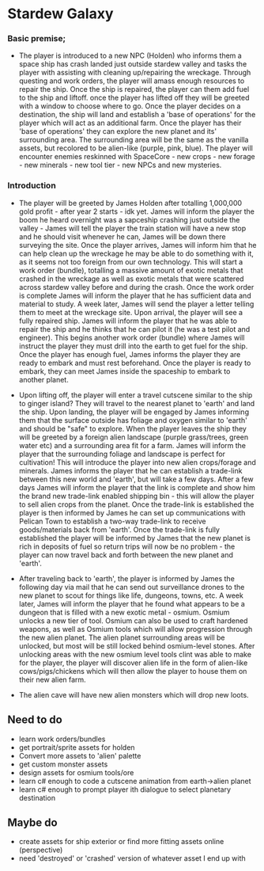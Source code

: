# Stardew Galaxy

### Basic premise; 
* The player is introduced to a new NPC (Holden) who informs them a space ship has crash landed just outside stardew valley and tasks the player with assisting with cleaning up/repairing the wreckage. Through questing and work orders, the player will amass enough resources to repair the ship. Once the ship is repaired, the player can them add fuel to the ship and liftoff. once the player has lifted off they will be greeted with a window to choose where to go. Once the player decides on a destination, the ship will land and establish a 'base of operations' for the player which will act as an additional farm. Once the player has their 'base of operations' they can explore the new planet and its' surrounding area. The surrounding area will be the same as the vanilla assets, but recolored  to be alien-like (purple, pink, blue). The player will encounter enemies reskinned with SpaceCore - new crops - new forage - new minerals - new tool tier - new NPCs and new mysteries. 

### Introduction
* The player will be greeted by James Holden after totalling 1,000,000 gold profit - after year 2 starts - idk yet. James will inform the player the boom he heard overnight was a sapceship crashing just outside the valley - James will tell the player the train station will have a new stop and he should visit whenever he can, James will be down there surveying the site. Once the player arrives, James will inform him that he can help clean up the wreckage he may be able to do something with it, as it seems not too foreign from our own technology. This will start a work order (bundle), totalling a massive amount of exotic metals that crashed in the wreckage as well as exotic metals that were scattered across stardew valley before and during the crash. Once the work order is complete James will inform the player that he has sufficient data and material to study. A week later, James will send the player a letter telling them to meet at the wreckage site. Upon arrival, the player will see a fully repaired ship. James will inform the player that he was able to repair the ship and he thinks that he can pilot it (he was a test pilot and engineer). This begins another work order (bundle) where James will instruct the player they must drill into the earth to get fuel for the ship. Once the player has enough fuel, James informs the player they are ready to embark and must rest beforehand. Once the player is ready to embark, they can meet James inside the spaceship to embark to another planet.

* Upon lifting off, the player will enter a travel cutscene similar to the ship to ginger island? They will travel to the nearest planet to 'earth' and land the ship. Upon landing, the player will be engaged by James informing them that the surface outside has foliage and oxygen similar to 'earth' and should be "safe" to explore. When the player leaves the ship they will be greeted by a foreign alien landscape (purple grass/trees, green water etc) and a surrounding area fit for a farm. James will inform the player that the surrounding foliage and landscape is perfect for cultivation! This will introduce the player into new alien crops/forage and minerals. James informs the player that he can establish a trade-link between this new world and 'earth', but will take a few days. After a few days James will inform the player that the link is complete and show him the brand new trade-link enabled shipping bin - this will allow the player to sell alien crops from the planet. Once the trade-link is established the player is then informed by James he can set up communications with Pelican Town to establish a two-way trade-link to receive goods/materials back from 'earth'. Once the trade-link is fully established the player will be informed by James that the new planet is rich in deposits of fuel so return trips will now be no problem - the player can now travel back and forth between the new planet and 'earth'.

* After traveling back to 'earth', the player is informed by James the following day via mail that he can send out surveillance drones to the new planet to scout for things like life, dungeons, towns, etc. A week later, James will inform the player that he found what appears to be a dungeon that is filled with a new exotic metal - osmium. Osmium unlocks a new tier of tool. Osmium can also be used to craft hardened weapons, as well as Osmium tools which will allow progression through the new alien planet. The alien planet surrounding areas will be unlocked, but most will be still locked behind osmium-level stones. After unlocking areas with the new osmium level tools clint was able to make for the player, the player will discover alien life in the form of alien-like cows/pigs/chickens which will then allow the player to house them on their new alien farm. 

* The alien cave will have new alien monsters which will drop new loots.



## Need to do
* learn work orders/bundles
* get portrait/sprite assets for holden
* Convert more assets to 'alien' palette
* get custom monster assets
* design assets for osmium tools/ore
* learn c# enough to code a cutscene animation from earth->alien planet
* learn c# enough to prompt player ith dialogue to select planetary destination
## Maybe do
* create assets for ship exterior or find more fitting assets online (perspective)
* need 'destroyed' or 'crashed' version of whatever asset I end up with